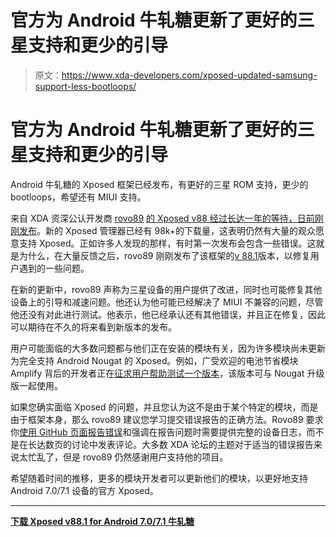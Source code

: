 # 官方为 Android 牛轧糖更新了更好的三星支持和更少的引导

> 原文：<https://www.xda-developers.com/xposed-updated-samsung-support-less-bootloops/>

# 官方为 Android 牛轧糖更新了更好的三星支持和更少的引导

Android 牛轧糖的 Xposed 框架已经发布，有更好的三星 ROM 支持，更少的 bootloops，希望还有 MIUI 支持。

来自 XDA 资深公认开发商 [rovo89](https://forum.xda-developers.com/member.php?u=4419114) [的 Xposed v88 经过长达一年的等待，日前刚刚发布](https://www.xda-developers.com/official-xposed-framework-android-nougat/)。新的 Xposed 管理器已经有 98k+的下载量，这表明仍然有大量的观众愿意支持 Xposed。正如许多人发现的那样，有时第一次发布会包含一些错误。这就是为什么，在大量反馈之后，rovo89 刚刚发布了该框架的[v 88.1](https://forum.xda-developers.com/showpost.php?p=74110397&postcount=44)版本，以修复用户遇到的一些问题。

在新的更新中，rovo89 声称为三星设备的用户提供了改进，同时也可能修复其他设备上的引导和减速问题。他还认为他可能已经解决了 MIUI 不兼容的问题，尽管他还没有对此进行测试。他表示，他已经承认还有其他错误，并且正在修复，因此可以期待在不久的将来看到新版本的发布。

用户可能面临的大多数问题都与他们正在安装的模块有关，因为许多模块尚未更新为完全支持 Android Nougat 的 Xposed。例如，广受欢迎的电池节省模块 Amplify 背后的开发者正在[征求用户帮助测试一个版本](https://forum.xda-developers.com/showpost.php?p=74101286&postcount=7516)，该版本可与 Nougat 升级版一起使用。

如果您确实面临 Xposed 的问题，并且您认为这不是由于某个特定的模块，而是由于框架本身，那么 rovo89 建议您学习提交错误报告的正确方法。Rovo89 要求你[使用 GitHub 页面报告错误](https://github.com/rovo89/XposedBridge/wiki/Bugs)和强调在报告问题时需要提供完整的设备日志，而不是在长达数页的讨论中发表评论。大多数 XDA 论坛的主题对于适当的错误报告来说太忙乱了，但是 rovo89 仍然感谢用户支持他的项目。

希望随着时间的推移，更多的模块开发者可以更新他们的模块，以更好地支持 Android 7.0/7.1 设备的官方 Xposed。

* * *

[**下载 Xposed v88.1 for Android 7.0/7.1 牛轧糖**](https://forum.xda-developers.com/showthread.php?t=3034811)